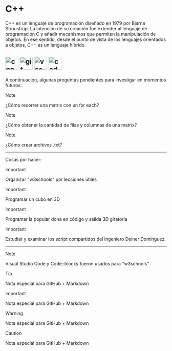 # C++

C++ es un lenguaje de programación diseñado en 1979 por Bjarne Stroustrup. La intención de su creación fue extender al lenguaje de programación C y añadir mecanismos que permiten la manipulación de objetos. En ese sentido, desde el punto de vista de los lenguajes orientados a objetos, C++ es un lenguaje híbrido.

<img src="https://raw.githubusercontent.com/isocpp/logos/master/cpp_logo.svg" alt="cpp" width="40" height="40"/> <img src="https://git-scm.com/images/logos/downloads/Git-Icon-1788C.svg" alt="git" width="40" height="40"/> <img src="https://code.visualstudio.com/assets/images/code-stable.png" alt="vscode" width="40" height="40"/>
<img src="https://upload.wikimedia.org/wikipedia/commons/4/4b/Codeblocks_logo.png" alt="codeblocks" width="40" height="40"/>
---

A continuación, algunas preguntas pendientes para investigar en momentos futuros:

> [!NOTE]
> ¿Cómo recorrer una matrix con un for each?

> [!NOTE]
> ¿Cómo obtener la cantidad de filas y columnas de una matrix?

> [!NOTE]
> ¿Cómo crear archivos .txt?

---

Cosas por hacer:
> [!IMPORTANT]
> Organizar "w3schools" por lecciones útiles

> [!IMPORTANT]
> Programar un cubo en 3D

> [!IMPORTANT]
> Programar la popular dona en código y salida 3D giratoria

> [!IMPORTANT]
> Estudiar y examinar los script compartidos del ingeniero Deiner Domínguez.

---

> [!NOTE]
> Visual Studio Code y Code::blocks fueron usados para "w3schools"

> [!TIP]
> Nota especial para GitHub + Markdown

> [!IMPORTANT]
> Nota especial para GitHub + Markdown

> [!WARNING]
> Nota especial para GitHub + Markdown

> [!CAUTION]
> Nota especial para GitHub + Markdown
